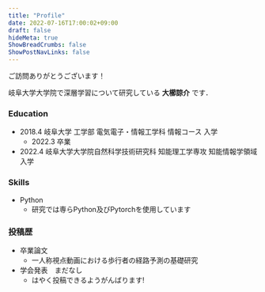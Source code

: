 ```yaml
---
title: "Profile"
date: 2022-07-16T17:00:02+09:00
draft: false
hideMeta: true
ShowBreadCrumbs: false
ShowPostNavLinks: false
---
```


ご訪問ありがとうございます！

岐阜大学大学院で深層学習について研究している **大櫛諒介** です．


### Education

 - 2018.4 岐阜大学 工学部 電気電子・情報工学科 情報コース 入学
   - 2022.3 卒業
 - 2022.4 岐阜大学大学院自然科学技術研究科 知能理工学専攻 知能情報学領域 入学

### Skills

 - Python
   - 研究では専らPython及びPytorchを使用しています

### 投稿歴

 - 卒業論文
   - 一人称視点動画における歩行者の経路予測の基礎研究
 - 学会発表　まだなし
   - はやく投稿できるようがんばります!